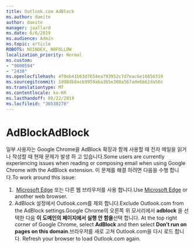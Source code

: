 ```yaml
---
title: Outlook.com AdBlock
ms.author: daeite
author: daeite
manager: joallard
ms.date: 6/6/2019
ms.audience: Admin
ms.topic: article
ROBOTS: NOINDEX, NOFOLLOW
localization_priority: Normal
ms.custom:
- "9000594"
- "2438"
ms.openlocfilehash: 4f0eb41b63d7654ea793952c7d7eac6e16856310
ms.sourcegitcommit: 1d98db8acb9959aba3b5e308a567ade6b62da56c
ms.translationtype: MT
ms.contentlocale: ko-KR
ms.lasthandoff: 08/22/2019
ms.locfileid: "36538278"
---
```

# <a name="adblock"></a><span data-ttu-id="43fb4-102">AdBlock</span><span class="sxs-lookup"><span data-stu-id="43fb4-102">AdBlock</span></span>

<span data-ttu-id="43fb4-103">일부 사용자는 Google Chrome을 AdBlock 확장과 함께 사용할 때 전자 메일을 읽거나 작성할 때 현재 문제가 발생 하 고 있습니다.</span><span class="sxs-lookup"><span data-stu-id="43fb4-103">Some users are currently experiencing issues when reading or composing email when using Google Chrome with the AdBlock extension.</span></span> <span data-ttu-id="43fb4-104">이 문제를 해결 하려면 다음을 수행 합니다.</span><span class="sxs-lookup"><span data-stu-id="43fb4-104">To work around this issue:</span></span>

1. <span data-ttu-id="43fb4-105"> [Microsoft Edge](https://www.microsoft.com/windows/microsoft-edge) 또는 다른 웹 브라우저를 사용 합니다.</span><span class="sxs-lookup"><span data-stu-id="43fb4-105">Use [Microsoft Edge](https://www.microsoft.com/windows/microsoft-edge) or another web browser.</span></span>
1. <span data-ttu-id="43fb4-106">AdBlock 설정에서 Outlook.com를 제외 합니다.</span><span class="sxs-lookup"><span data-stu-id="43fb4-106">Exclude Outlook.com from the AdBlock settings.</span></span><span data-ttu-id="43fb4-107">Google Chrome의 오른쪽 위 모서리에서 **adblock** 을 선택한 다음 **이 도메인의 페이지에서 실행 안 함을**선택 합니다.</span><span class="sxs-lookup"><span data-stu-id="43fb4-107"> At the top right corner of Google Chrome, select **AdBlock** and then select **Don’t run on pages on this domain**.</span></span><span data-ttu-id="43fb4-108">브라우저를 새로 고쳐 Outlook.com을 다시 로드 합니다.</span><span class="sxs-lookup"><span data-stu-id="43fb4-108"> Refresh your browser to load Outlook.com again.</span></span>